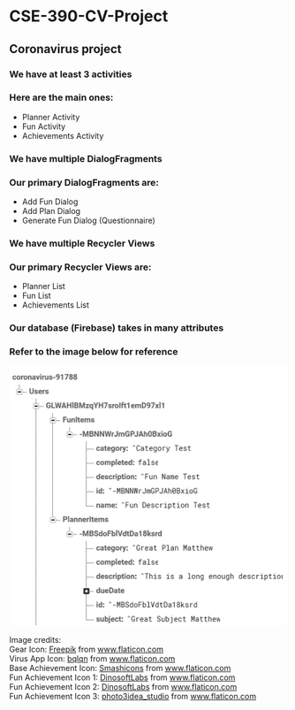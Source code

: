 # CSE-390-CV-Project


## Coronavirus project 


### We have at least 3 activities
### Here are the main ones:
<ul>
  <li>Planner Activity</li>
  <li>Fun Activity</li>
  <li>Achievements Activity</li>
</ul> 

### We have multiple DialogFragments
### Our primary DialogFragments are:
<ul>
 <li>Add Fun Dialog</li>
  <li>Add Plan Dialog</li>
  <li>Generate Fun Dialog (Questionnaire)</li>
</ul> 

### We have multiple Recycler Views
### Our primary Recycler Views are:
<ul>
  <li>Planner List</li>
  <li>Fun List</li>
  <li>Achievements List</li>
</ul> 

### Our database (Firebase) takes in many attributes
### Refer to the image below for reference
![Firebase References](/readme_images/database_proof.png)










Image credits:<br>
Gear Icon:
<a href="https://www.flaticon.com/authors/freepik" title="Freepik">Freepik</a> from <a href="https://www.flaticon.com/" title="Flaticon"> www.flaticon.com</a><br>
Virus App Icon:
<a href="https://www.flaticon.com/free-icon/virus_3096582" title="bqlqn">bqlqn</a> from <a href="https://www.flaticon.com/" title="Flaticon"> www.flaticon.com</a><br>
Base Achievement Icon:
<a href="https://www.flaticon.com/authors/smashicons" title="Smashicons">Smashicons</a> from <a href="https://www.flaticon.com/" title="Flaticon">www.flaticon.com</a><br>
Fun Achievement Icon 1:
<a href="https://www.flaticon.com/authors/dinosoftlabs" title="DinosoftLabs">DinosoftLabs</a> from <a href="https://www.flaticon.com/" title="Flaticon">www.flaticon.com</a><br> 
Fun Achievement Icon 2:
<a href="https://www.flaticon.com/authors/dinosoftlabs" title="DinosoftLabs">DinosoftLabs</a> from <a href="https://www.flaticon.com/" title="Flaticon"> www.flaticon.com</a><br>
Fun Achievement Icon 3:
<a href="https://www.flaticon.com/free-icon/recommended_3163306" title="photo3idea_studio">photo3idea_studio</a> from <a href="https://www.flaticon.com/" title="Flaticon"> www.flaticon.com</a><br> 

